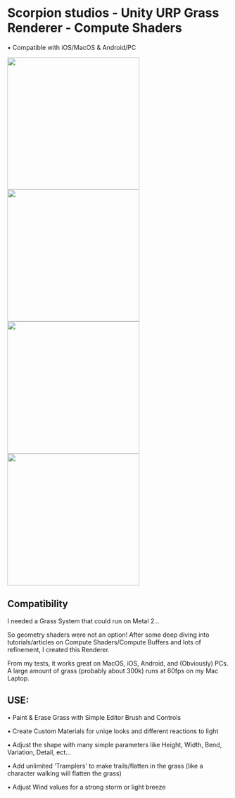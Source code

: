 # Scorpion studios - Unity URP Grass Renderer - Compute Shaders

• Compatible with iOS/MacOS & Android/PC

<div>
  <img src="https://user-images.githubusercontent.com/60525644/185021291-f69ac80d-17f6-45ad-9a7b-76d7a4710f1b.jpg" width="300">
  <img src="https://user-images.githubusercontent.com/60525644/185021236-de131947-5310-40d0-8047-f03915d72c2e.jpg" width="300">
  <img src="https://user-images.githubusercontent.com/60525644/185021646-60bed531-8c81-489b-8bfc-3405f4fe0ecf.jpg" width="300">
  <img src="https://user-images.githubusercontent.com/60525644/185021654-15a02809-86e5-4845-b56d-b29c7b57bcec.jpg" width="300">
</div>

## Compatibility

I needed a Grass System that could run on Metal 2... 

So geometry shaders were not an option! After some deep diving into tutorials/articles on Compute Shaders/Compute Buffers and lots of refinement, I created this Renderer. 

From my tests, it works great on MacOS, iOS, Android, and (Obviously) PCs. A large amount of grass (probably about 300k) runs at 60fps on my Mac Laptop.

## USE:
• Paint & Erase Grass with Simple Editor Brush and Controls

• Create Custom Materials for uniqe looks and different reactions to light

• Adjust the shape with many simple parameters like Height, Width, Bend, Variation, Detail, ect...

• Add unlimited 'Tramplers' to make trails/flatten in the grass (like a character walking will flatten the grass)

• Adjust Wind values for a strong storm or light breeze
